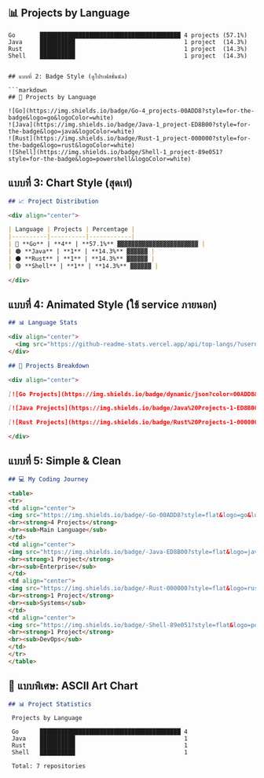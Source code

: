 ## 📊 Projects by Language

```text
Go       ████████████████████████████████████████ 4 projects (57.1%)
Java     ██████████                               1 project  (14.3%)
Rust     ██████████                               1 project  (14.3%)
Shell    ██████████                               1 project  (14.3%)
```
```

## แบบที่ 2: Badge Style (ดูโปรเฟสชั่นนัล)

```markdown
## 🚀 Projects by Language

![Go](https://img.shields.io/badge/Go-4_projects-00ADD8?style=for-the-badge&logo=go&logoColor=white)
![Java](https://img.shields.io/badge/Java-1_project-ED8B00?style=for-the-badge&logo=java&logoColor=white)
![Rust](https://img.shields.io/badge/Rust-1_project-000000?style=for-the-badge&logo=rust&logoColor=white)
![Shell](https://img.shields.io/badge/Shell-1_project-89e051?style=for-the-badge&logo=powershell&logoColor=white)
```

## แบบที่ 3: Chart Style (สุดเท่)

```markdown
## 📈 Project Distribution

<div align="center">

| Language | Projects | Percentage |
|----------|----------|------------|
| 🔵 **Go** | **4** | **57.1%** ▓▓▓▓▓▓▓▓▓▓▓▓▓▓▓▓▓▓▓▓▓▓▓ |
| 🟠 **Java** | **1** | **14.3%** ▓▓▓▓▓▓ |
| ⚫ **Rust** | **1** | **14.3%** ▓▓▓▓▓▓ |
| 🟢 **Shell** | **1** | **14.3%** ▓▓▓▓▓▓ |

</div>
```

## แบบที่ 4: Animated Style (ใช้ service ภายนอก)

```markdown
## 📊 Language Stats

<div align="center">
  <img src="https://github-readme-stats.vercel.app/api/top-langs/?username=wisaitas&layout=compact&theme=radical&count_private=true" alt="Top Languages" />
</div>

## 🎯 Projects Breakdown

<div align="center">

[![Go Projects](https://img.shields.io/badge/dynamic/json?color=00ADD8&label=Go%20Projects&query=%24.go&url=https://raw.githubusercontent.com/wisaitas/wisaitas/main/stats.json&style=for-the-badge&logo=go)](https://github.com/wisaitas?tab=repositories&q=&type=&language=go)

[![Java Projects](https://img.shields.io/badge/Java%20Projects-1-ED8B00?style=for-the-badge&logo=java)](https://github.com/wisaitas?tab=repositories&q=&type=&language=java)

[![Rust Projects](https://img.shields.io/badge/Rust%20Projects-1-000000?style=for-the-badge&logo=rust)](https://github.com/wisaitas?tab=repositories&q=&type=&language=rust)

</div>
```

## แบบที่ 5: Simple & Clean

```markdown
## 💻 My Coding Journey

<table>
<tr>
<td align="center">
<img src="https://img.shields.io/badge/-Go-00ADD8?style=flat&logo=go&logoColor=white" />
<br><strong>4 Projects</strong>
<br><sub>Main Language</sub>
</td>
<td align="center">
<img src="https://img.shields.io/badge/-Java-ED8B00?style=flat&logo=java&logoColor=white" />
<br><strong>1 Project</strong>
<br><sub>Enterprise</sub>
</td>
<td align="center">
<img src="https://img.shields.io/badge/-Rust-000000?style=flat&logo=rust&logoColor=white" />
<br><strong>1 Project</strong>
<br><sub>Systems</sub>
</td>
<td align="center">
<img src="https://img.shields.io/badge/-Shell-89e051?style=flat&logo=powershell&logoColor=white" />
<br><strong>1 Project</strong>
<br><sub>DevOps</sub>
</td>
</tr>
</table>
```

## 🎨 แบบพิเศษ: ASCII Art Chart

```markdown
## 📊 Project Statistics

```
     Projects by Language
     
     Go      ████████████████████████████████████████ 4
     Java    ██████████                               1  
     Rust    ██████████                               1
     Shell   ██████████                               1
     
     Total: 7 repositories
